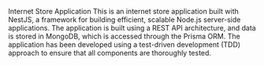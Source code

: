 Internet Store Application
This is an internet store application built with NestJS, a framework for building efficient, scalable Node.js server-side applications. The application is built using a REST API architecture, and data is stored in MongoDB, which is accessed through the Prisma ORM. The application has been developed using a test-driven development (TDD) approach to ensure that all components are thoroughly tested.
